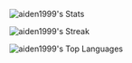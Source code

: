 ![aiden1999's Stats](https://github-readme-stats.vercel.app/api?username=aiden1999&theme=nord&show_icons=true&hide_border=true&count_private=true)

![aiden1999's Streak](https://github-readme-streak-stats.herokuapp.com/?user=aiden1999&theme=nord&hide_border=true)

![aiden1999's Top Languages](https://github-readme-stats.vercel.app/api/top-langs/?username=aiden1999&theme=nord&show_icons=true&hide_border=true&layout=compact)
